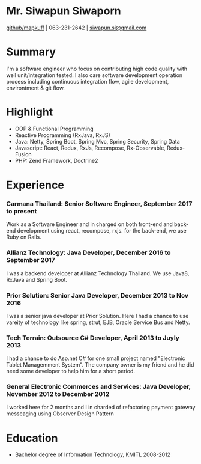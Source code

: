 
# Mr. Siwapun Siwaporn
[github/mapkuff](https://github.com/mapkuff) | 063-231-2642 | siwapun.si@gmail.com

# Summary
I'm a software engineer who focus on contributing high code quality with well unit/integration tested. I also care software development operation process including continuous integration flow, agile development, environtment & git flow.

# Highlight
- OOP & Functional Programming
- Reactive Programming (RxJava, RxJS)
- Java: Netty, Spring Boot, Spring Mvc, Spring Security, Spring Data
- Javascript: React, Redux, RxJs, Recompose, Rx-Observable, Redux-Fusion
- PHP: Zend Framework, Doctrine2

# Experience
### Carmana Thailand: Senior Software Engineer, September 2017 to present 
Work as a Software Engineer and in charged on both front-end and back-end development using react, recompose, rxjs.
for the back-end, we use Ruby on Rails.
    
### Allianz Technology: Java Developer, December 2016 to September 2017
I was a backend developer at Allianz Technology Thailand. We use Java8, RxJava and Spring Boot.
    
### Prior Solution: Senior Java Developer, December 2013 to Nov 2016
I was a senior java developer at Prior Solution. Here I had a chance to use vareity of technology like spring, strut, EJB, Oracle Service Bus and Netty.

### Tech Terrain: Outsource C# Developer, April 2013 to Juyly 2013
I had a chance to do Asp.net C# for one small project named "Electronic Tablet Managemment System". The company owner is my friend and he did need some developer to help him for a short period.

### General Electronic Commerces and Services: Java Developer, November 2012 to December 2012
I worked here for 2 months and I in charded of refactoring payment gateway messeaging using Observer Design Pattern

# Education
- Bachelor degree of Information Technology, KMITL 2008-2012
